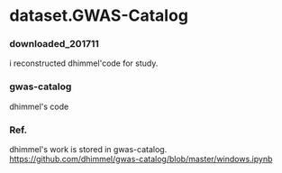 # dataset.GWAS-Catalog

### downloaded_201711
i reconstructed dhimmel'code for study.  

### gwas-catalog
dhimmel's code

### Ref.
dhimmel's work is stored in gwas-catalog. 
https://github.com/dhimmel/gwas-catalog/blob/master/windows.ipynb 

